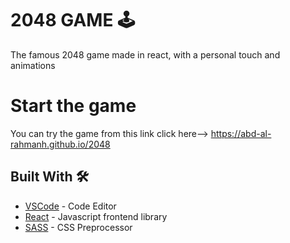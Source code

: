 # 2048 GAME 🕹

The famous 2048 game made in react, with a personal touch and animations

# Start the game
You can try the game from this link
click here-->   https://abd-al-rahmanh.github.io/2048
     
## Built With 🛠️

* [VSCode](https://code.visualstudio.com/) - Code Editor
* [React](https://beta.reactjs.org/) - Javascript frontend library
* [SASS](https://sass-lang.com/) - CSS Preprocessor
 
